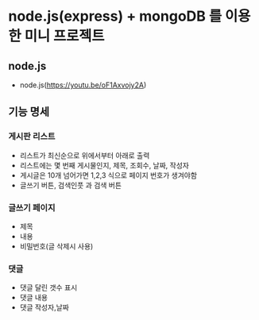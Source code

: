 # node.js(express) + mongoDB 를 이용한 미니 프로젝트

## node.js
- node.js(https://youtu.be/oF1Axvojy2A)

## 기능 명세

### 게시판 리스트
- 리스트가 최신순으로 위에서부터 아래로 출력
- 리스트에는 몇 번째 게시물인지, 제목, 조회수, 날짜, 작성자
- 게시글은 10개 넘어가면 1,2,3 식으로 페이지 번호가 생겨야함
- 글쓰기 버튼, 검색인풋 과 검색 버튼

### 글쓰기 페이지
- 제목
- 내용
- 비밀번호(글 삭제시 사용)

### 댓글
- 댓글 달린 갯수 표시
- 댓글 내용
- 댓글 작성자,날짜
